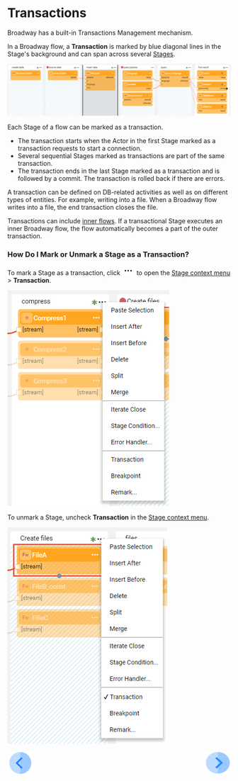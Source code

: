 # Transactions

Broadway has a built-in Transactions Management mechanism. 


In a Broadway flow, a **Transaction** is marked by blue diagonal lines in the Stage's background and can span across several [Stages](19_broadway_flow_stages.md).

 ![image](images/99_23_01.PNG)

Each Stage of a flow can be marked as a transaction. 

- The transaction starts when the Actor in the first Stage marked as a transaction requests to start a connection. 
- Several sequential Stages marked as transactions are part of the same transaction.
- The transaction ends in the last Stage marked as a transaction and is followed by a commit. The transaction is rolled back if there are errors. 

A transaction can be defined on DB-related activities as well as on different types of entities. For example, writing into a file. When a Broadway flow writes into a file, the end transaction closes the file. 

Transactions can include [inner flows](22_broadway_flow_inner_flows.md). If a transactional Stage executes an inner Broadway flow, the flow automatically becomes a part of the outer transaction.

### How Do I Mark or Unmark a Stage as a Transaction?

To mark a Stage as a transaction, click ![image](images/99_19_dots.PNG) to open the [Stage context menu](/18_broadway_flow_window.md#stage-context-menu) > **Transaction**.

![image](images/99_23_02.PNG)

To unmark a Stage, uncheck **Transaction** in the [Stage context menu](/18_broadway_flow_window.md#stage-context-menu).

![image](images/99_23_03.PNG)

[![Previous](/articles/images/Previous.png)](22_broadway_flow_inner_flows.md)[<img align="right" width="60" height="54" src="/articles/images/Next.png">](24_error_handling.md)
